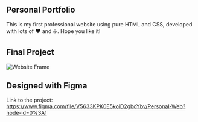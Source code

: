 ## Personal Portfolio

This is my first professional website using pure HTML and CSS, developed with lots of ❤️ and ☕.
Hope you like it!

## Final Project

![Website Frame](https://user-images.githubusercontent.com/61896414/147997534-ad234e89-42c3-4817-b1b2-bbab693805dd.jpg)

## Designed with Figma
Link to the project: https://www.figma.com/file/V5633KPK0E5koiD2gboYbv/Personal-Web?node-id=0%3A1
